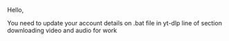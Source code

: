 Hello,

You need to update your account details on .bat file in yt-dlp line of section downloading video and audio for work
